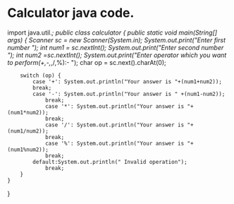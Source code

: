 # Calculator java code.
import java.util.*;
public class calculator {
    public static void main(String[] args) {
        Scanner sc = new Scanner(System.in);
        System.out.print("Enter first number ");
        int num1 = sc.nextInt();
        System.out.print("Enter second number ");
        int num2 =sc.nextInt();
        System.out.print("Enter operator which you want to perform(+,-,*,/,%):- ");
        char op = sc.next().charAt(0);
       
        switch (op) {
            case '+': System.out.println("Your answer is "+(num1+num2));
            break;
            case '-': System.out.println("Your answer is " +(num1-num2));
                break;
                case '*': System.out.println("Your answer is "+(num1*num2));
                break;  
                case '/': System.out.println("Your answer is "+(num1/num2));
                break;
                case '%': System.out.println("Your answer is "+(num1%num2));
                break;
            default:System.out.println(" Invalid operation");
                break;
        }
    }
}
